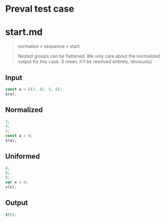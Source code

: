 # Preval test case

# start.md

> normalize > sequence > start
>
> Nested groups can be flattened. We only care about the normalized output for this case. (I mean, it'll be resolved entirely, obviously)

## Input

`````js filename=intro
const a = ((3, 4), 5, 6);
$(a);
`````

## Normalized

`````js filename=intro
3;
4;
5;
const a = 6;
$(a);
`````

## Uniformed

`````js filename=intro
8;
8;
8;
var x = 8;
x(x);
`````

## Output

`````js filename=intro
$(6);
`````
